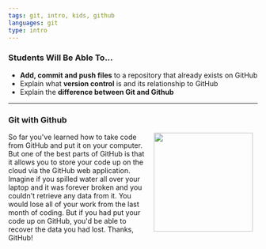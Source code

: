 ```yaml
---
tags: git, intro, kids, github
languages: git
type: intro
---
```


### Students Will Be Able To...
+ **Add, commit and push files** to a repository that already exists on GitHub
+ Explain what **version control** is and its relationship to GitHub
+ Explain the **difference between Git and Github**

---
### Git with Github

<img src="https://after-school-assets.s3.amazonaws.com/github.png" width="200px" align="right" hspace="10"> So far you've learned how to take code from GitHub and put it on your computer. But one of the best parts of GitHub is that it allows you to store your code up on the cloud via the GitHub web application. Imagine if you spilled water all over your laptop and it was forever broken and you couldn't retrieve any data from it. You would lose all of your work from the last month of coding. But if you had put your code up on GitHub, you'd be able to recover the data you had lost. Thanks, GitHub!

